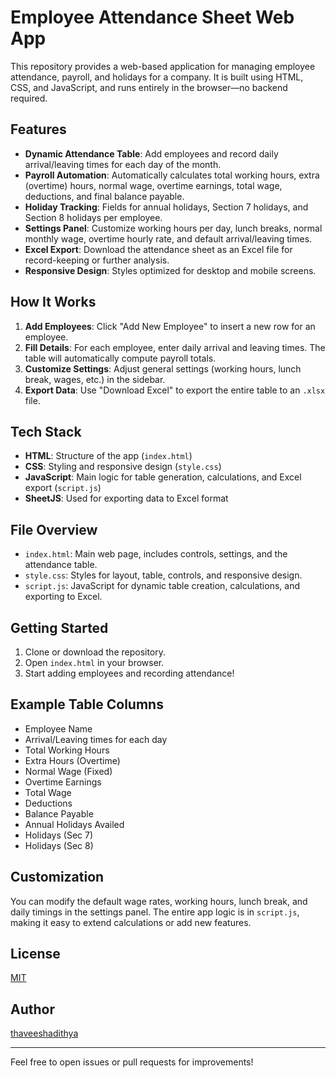 # Employee Attendance Sheet Web App

This repository provides a web-based application for managing employee attendance, payroll, and holidays for a company. It is built using HTML, CSS, and JavaScript, and runs entirely in the browser—no backend required.

## Features

- **Dynamic Attendance Table**: Add employees and record daily arrival/leaving times for each day of the month.
- **Payroll Automation**: Automatically calculates total working hours, extra (overtime) hours, normal wage, overtime earnings, total wage, deductions, and final balance payable.
- **Holiday Tracking**: Fields for annual holidays, Section 7 holidays, and Section 8 holidays per employee.
- **Settings Panel**: Customize working hours per day, lunch breaks, normal monthly wage, overtime hourly rate, and default arrival/leaving times.
- **Excel Export**: Download the attendance sheet as an Excel file for record-keeping or further analysis.
- **Responsive Design**: Styles optimized for desktop and mobile screens.

## How It Works

1. **Add Employees**: Click "Add New Employee" to insert a new row for an employee.
2. **Fill Details**: For each employee, enter daily arrival and leaving times. The table will automatically compute payroll totals.
3. **Customize Settings**: Adjust general settings (working hours, lunch break, wages, etc.) in the sidebar.
4. **Export Data**: Use "Download Excel" to export the entire table to an `.xlsx` file.

## Tech Stack

- **HTML**: Structure of the app (`index.html`)
- **CSS**: Styling and responsive design (`style.css`)
- **JavaScript**: Main logic for table generation, calculations, and Excel export (`script.js`)
- **SheetJS**: Used for exporting data to Excel format

## File Overview

- `index.html`: Main web page, includes controls, settings, and the attendance table.
- `style.css`: Styles for layout, table, controls, and responsive design.
- `script.js`: JavaScript for dynamic table creation, calculations, and exporting to Excel.

## Getting Started

1. Clone or download the repository.
2. Open `index.html` in your browser.
3. Start adding employees and recording attendance!

## Example Table Columns

- Employee Name
- Arrival/Leaving times for each day
- Total Working Hours
- Extra Hours (Overtime)
- Normal Wage (Fixed)
- Overtime Earnings
- Total Wage
- Deductions
- Balance Payable
- Annual Holidays Availed
- Holidays (Sec 7)
- Holidays (Sec 8)

## Customization

You can modify the default wage rates, working hours, lunch break, and daily timings in the settings panel. The entire app logic is in `script.js`, making it easy to extend calculations or add new features.

## License

[MIT](LICENSE)

## Author

[thaveeshadithya](https://github.com/thaveeshadithya)

---

Feel free to open issues or pull requests for improvements!